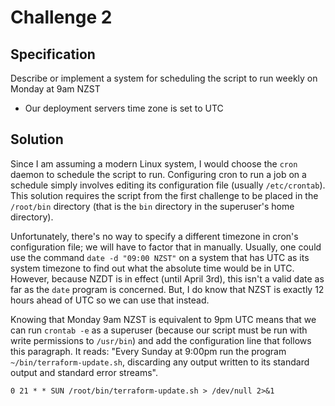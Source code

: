 # Challenge 2

## Specification

Describe or implement a system for scheduling the script to run weekly on Monday at 9am NZST
- Our deployment servers time zone is set to UTC

## Solution

Since I am assuming a modern Linux system, I would choose the `cron` daemon to schedule the script to run.
Configuring cron to run a job on a schedule simply involves editing its configuration file (usually `/etc/crontab`).
This solution requires the script from the first challenge to be placed in the `/root/bin` directory (that is the `bin` directory in the superuser's home directory).

Unfortunately, there's no way to specify a different timezone in cron's configuration file; we will have to factor that in manually.
Usually, one could use the command `date -d "09:00 NZST"` on a system that has UTC as its system timezone to find out what the absolute time would be in UTC.
However, because NZDT is in effect (until April 3rd), this isn't a valid date as far as the `date` program is concerned.
But, I do know that NZST is exactly 12 hours ahead of UTC so we can use that instead.

Knowing that Monday 9am NZST is equivalent to 9pm UTC means that we can run `crontab -e` as a superuser (because our script must be run with write permissions to `/usr/bin`) and add the configuration line that follows this paragraph.
It reads: "Every Sunday at 9:00pm run the program `~/bin/terraform-update.sh`, discarding any output written to its standard output and standard error streams".

```cron
0 21 * * SUN /root/bin/terraform-update.sh > /dev/null 2>&1
```
